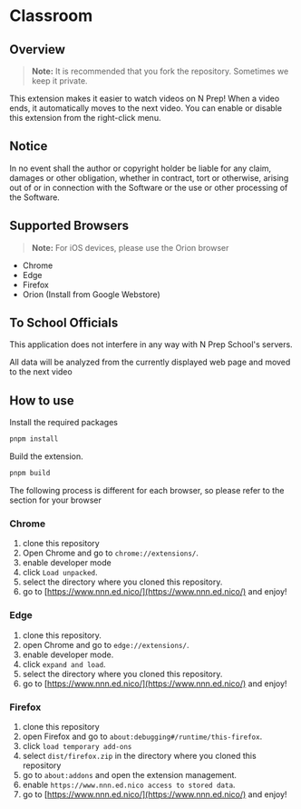 # Classroom

## Overview

> **Note:** It is recommended that you fork the repository. Sometimes we keep it private.

This extension makes it easier to watch videos on N Prep!
When a video ends, it automatically moves to the next video.
You can enable or disable this extension from the right-click menu.

## Notice

In no event shall the author or copyright holder be liable for any claim, damages or other obligation, whether in contract, tort or otherwise, arising out of or in connection with the Software or the use or other processing of the Software.

## Supported Browsers

> **Note:** For iOS devices, please use the Orion browser

- Chrome
- Edge
- Firefox
- Orion (Install from Google Webstore)

## To School Officials

This application does not interfere in any way with N Prep School's servers.

All data will be analyzed from the currently displayed web page and moved to the next video

## How to use

Install the required packages

```bash
pnpm install
```

Build the extension.

```bash
pnpm build
```

The following process is different for each browser, so please refer to the section for your browser

### Chrome

1. clone this repository
2. Open Chrome and go to `chrome://extensions/`.
3. enable developer mode
4. click `Load unpacked`.
5. select the directory where you cloned this repository.
6. go to [https://www.nnn.ed.nico/](https://www.nnn.ed.nico/) and enjoy!

### Edge

1. clone this repository.
2. open Chrome and go to `edge://extensions/`.
3. enable developer mode.
4. click `expand and load`.
5. select the directory where you cloned this repository.
6. go to [https://www.nnn.ed.nico/](https://www.nnn.ed.nico/) and enjoy!

### Firefox

1. clone this repository
2. open Firefox and go to `about:debugging#/runtime/this-firefox`.
3. click `load temporary add-ons`
4. select `dist/firefox.zip` in the directory where you cloned this repository
5. go to `about:addons` and open the extension management.
6. enable `https://www.nnn.ed.nico access to stored data`.
7. go to [https://www.nnn.ed.nico/](https://www.nnn.ed.nico/) and enjoy!
